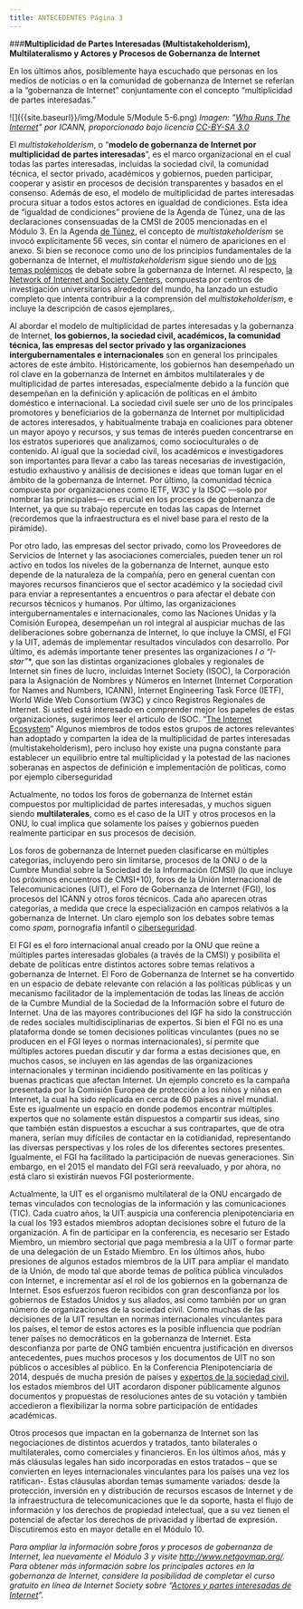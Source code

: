 ```yaml
---
title: ANTECEDENTES Página 3
---
```


###**Multiplicidad de Partes Interesadas (Multistakeholderism), Multilateralismo y Actores y Procesos de Gobernanza de Internet**

En los últimos años, posiblemente haya escuchado que personas en los medios de noticias o en la comunidad de gobernanza de Internet se referían a la “gobernanza de Internet” conjuntamente con el concepto “multiplicidad de partes interesadas.” 

![]({{site.baseurl}}/img/Module 5/Module 5-6.png)
*Imagen: "<a href="https://en.wikipedia.org/wiki/Internet_governance#mediaviewer/File:Who-Runs-the-Internet-graphic.png" target="_blank">Who Runs The Internet</a>" por ICANN, proporcionado bajo licencia <a href="http://creativecommons.org/licenses/by-sa/3.0/" target="_blank">CC-BY-SA 3.0</a>*
 
El *multistakeholderism*, o “**modelo de gobernanza de Internet por multiplicidad de partes interesadas**”, es el marco organizacional en el cual todas las partes interesadas, incluidas la sociedad civil, la comunidad técnica, el sector privado, académicos y gobiernos, pueden participar, cooperar y asistir en procesos de decisión transparentes y basados en el consenso. Además de eso, el modelo de multiplicidad de partes interesadas procura situar a todos estos actores en igualdad de condiciones. Esta idea de “igualdad de condiciones” proviene de la Agenda de Túnez, una de las declaraciones consensuadas de la CMSI de 2005 mencionadas en el Módulo 3. En la Agenda <a href="https://www.itu.int/wsis/docs2/tunis/off/7-es.html" target="_blank">de Túnez</a>, el concepto de *multistakeholderism* se invocó explícitamente 56 veces, sin contar el número de apariciones en el anexo. Si bien se reconoce como uno de los principios fundamentales de la gobernanza de Internet, el *multistakeholderism* sigue siendo uno de <a href="http://www.diplomacy.edu/IGFLanguage/multistakeholderism#3" target="_blank">los temas polémicos</a> de debate sobre la gobernanza de Internet. Al respecto, <a href="http://networkofcenters.net/" target="_blank">la Network of Internet and Society Centers</a>, compuesta por centros de investigación universitarios alrededor del mundo, ha lanzado un estudio completo que intenta contribuir a la comprensión del *multistakeholderism*, e incluye la descripción de casos ejemplares,. 

Al abordar el modelo de multiplicidad de partes interesadas y la gobernanza de Internet, **los gobiernos, la sociedad civil, académicos, la comunidad técnica, las empresas del sector privado y las organizaciones intergubernamentales e internacionales** son en general los principales actores de este ámbito. Históricamente, los gobiernos han desempeñado un rol clave en la gobernanza de Internet en ámbitos multilaterales y de multiplicidad de partes interesadas, especialmente debido a la función que desempeñan en la definición y aplicación de políticas en el ámbito doméstico e internacional. La sociedad civil suele ser uno de los principales promotores y beneficiarios de la gobernanza de Internet por multiplicidad de actores interesados, y habitualmente trabaja en coaliciones para obtener un mayor apoyo y recursos, y sus temas de interés pueden concentrarse en los estratos superiores que analizamos, como socioculturales o de contenido. Al igual que la sociedad civil, los académicos e investigadores son importantes para llevar a cabo las tareas necesarias de investigación, estudio exhaustivo y análisis de decisiones e ideas que  toman lugar en el ámbito de la gobernanza de Internet. Por último, la comunidad técnica compuesta por organizaciones como IETF, W3C y la ISOC —solo por nombrar las principales— es crucial en los procesos de gobernanza de Internet, ya que su trabajo repercute en todas las capas de Internet (recordemos que la infraestructura es el nivel base para el resto de la pirámide).

Por otro lado, las empresas del sector privado, como los Proveedores de Servicios de Internet y las asociaciones comerciales, pueden tener un rol activo en todos los niveles de la gobernanza de Internet, aunque esto depende de la naturaleza de la compañía, pero en general cuentan con mayores recursos financieros que el sector académico y la sociedad civil para enviar a representantes a encuentros o para afectar el debate con recursos técnicos y humanos. Por último, las organizaciones intergubernamentales e internacionales, como las Naciones Unidas y la Comisión Europea, desempeñan un rol integral al auspiciar muchas de las deliberaciones sobre gobernanza de Internet, lo que incluye la CMSI, el FGI y la UIT, además de implementar resultados vinculados con desarrollo. Por último, es además importante tener presentes las organizaciones **I* o “I-star”**, que son las distintas organizaciones globales y regionales de Internet sin fines de lucro, incluidas Internet Society (ISOC), la Corporación para la Asignación de Nombres y Números en Internet (Internet Corporation for Names and Numbers, ICANN), Internet Engineering Task Force (IETF), World Wide Web Consortium (W3C) y cinco Registros Regionales de Internet. Si usted está interesado en comprender mejor los papeles de estas organizaciones, sugerimos leer el artículo de ISOC. “<a href="http://www.internetsociety.org/who-makes-internet-work-internet-ecosystem" target="_blank">The Internet Ecosystem</a>” Algunos miembros de todos estos grupos de actores relevantes han adoptado y comparten la idea de la multiplicidad de partes interesadas (multistakeholderism), pero incluso hoy existe una pugna constante para establecer un equilibrio entre tal multiplicidad y la potestad de las naciones soberanas en aspectos de definición e implementación de políticas, como por ejemplo ciberseguridad

Actualmente, no todos los foros de gobernanza de Internet están compuestos por multiplicidad de partes interesadas, y muchos siguen siendo **multilaterales**, como es el caso de la UIT y otros procesos en la ONU, lo cual implica que solamente los países y gobiernos pueden realmente participar en sus procesos de decisión. 

Los foros de gobernanza de Internet pueden clasificarse en múltiples categorías, incluyendo pero sin limitarse, procesos de la ONU o de la Cumbre Mundial sobre la Sociedad de la Información (CMSI) (lo que incluye los próximos encuentros de CMSI+10), foros de la Unión Internacional de Telecomunicaciones (UIT), el Foro de Gobernanza de Internet (FGI), los procesos del ICANN y otros foros técnicos. Cada año aparecen otras categorías, a medida que crece la especialización en campos relativos a la gobernanza de Internet. Un claro ejemplo son los debates sobre temas como *spam*, pornografía infantil o <a href="http://ict4peace.org/baseline-review-of-ict-related-processes-and-events-implications-for-international-and-regional-security/" target="_blank">ciberseguridad</a>. 

El FGI es el foro internacional anual creado por la ONU que reúne a múltiples partes interesadas globales (a través de la CMSI) y posibilita el debate de políticas entre distintos actores sobre temas relativos a gobernanza de Internet. El Foro de Gobernanza de Internet se ha convertido en un espacio de debate relevante con relación a las políticas públicas y un mecanismo facilitador de la implementación de todas las líneas de acción de la Cumbre Mundial de la Sociedad de la Información sobre el futuro de Internet. Una de las mayores contribuciones del IGF ha sido la construcción de redes sociales multidisciplinarias de expertos.  Si bien el FGI no es una plataforma donde se tomen decisiones políticas vinculantes (pues no se producen en el FGI leyes o normas internacionales), sí permite que múltiples actores puedan discutir y dar forma a estas decisiones que, en muchos casos, se incluyen en las agendas de las organizaciones internacionales y terminan incidiendo positivamente en las políticas y buenas practicas que afectan Internet. Un ejemplo concreto es la campaña presentada por la Comisión Europea de protección a los niños y niñas en Internet, la cual ha sido replicada en cerca de 60 países a nivel mundial. Este es igualmente un espacio en donde podemos encontrar múltiples expertos que no solamente están dispuestos a compartir sus ideas, sino que también están dispuestos a escuchar a sus contrapartes, que de otra manera, serían muy difíciles de contactar en la cotidianidad, representando las diversas perspectivas y los roles de los diferentes sectores presentes. Igualmente, el FGI ha facilitado la participación de nuevas generaciones. Sin embargo, en el 2015 el mandato del FGI será reevaluado, y por ahora,  no está claro si existirán nuevos FGI posteriormente.

Actualmente, la UIT es el organismo multilateral de la ONU encargado de temas vinculados con tecnologías de la información y las comunicaciones (TIC). Cada cuatro años, la UIT auspicia una conferencia plenipotenciaria en la cual los 193 estados miembros adoptan decisiones sobre el futuro de la organización. A fin de participar en la conferencia, es necesario ser Estado Miembro, un miembro sectorial que paga membresía  a la UIT o formar parte de una delegación de un Estado Miembro. En los últimos años, hubo presiones de algunos estados miembros de la UIT para ampliar el mandato de la Unión, de modo tal que aborde temas de política pública vinculados con Internet, e incrementar así el rol de los gobiernos en la gobernanza de Internet. Esos esfuerzos fueron recibidos con gran desconfianza por los gobiernos de Estados Unidos y sus aliados, así como también por un gran número de organizaciones de la sociedad civil. Como muchas de las decisiones de la UIT resultan en normas internacionales vinculantes para los países, el temor de estos actores es la posible influencia que podrían tener países no democráticos en la gobernanza de Internet. Esta desconfianza por parte de ONG también encuentra justificación en diversos antecedentes, pues muchos procesos y los documentos de UIT no son públicos o accesibles al público. En la Conferencia Plenipotenciaria de 2014, después de mucha presión de países y <a href="http://bestbits.net/busan-transparency/" target="_blank">expertos de la sociedad civil</a>, los estados miembros del UIT acordaron disponer públicamente algunos documentos y propuestas de resoluciones antes de su votación y también accedieron a flexibilizar la norma sobre participación de entidades académicas. 

Otros procesos que impactan en la gobernanza de Internet son las negociaciones de distintos acuerdos y tratados, tanto bilaterales o multilaterales, como comerciales y financieros. En los últimos años, más y más cláusulas legales han sido incorporadas en estos tratados – que se convierten en leyes internacionales vinculantes para los países una vez los ratifican-. 
Estas cláusulas abordan temas sumamente variados: desde la protección, inversión en y distribución de recursos escasos de Internet y de la infraestructura de telecomunicaciones que le da soporte, hasta el flujo de información y los derechos de propiedad intelectual, que a su vez tienen el potencial de afectar los derechos de privacidad y libertad de expresión. Discutiremos esto en mayor detalle en el Módulo 10.

*Para ampliar la información sobre foros y procesos de gobernanza de Internet, lea nuevamente el Módulo 3 y visite <a href="http://www.netgovmap.org/" target="_blank">http://www.netgovmap.org/</a>. Para obtener más información sobre los principales actores en la gobernanza de Internet, considere la posibilidad de completar el curso gratuito en línea de Internet Society sobre “<a href="http://www.internetsociety.org/es/qu%C3%A9-hacemos/aprende-en-l%C3%ADnea-con-inforum" target="_blank">Actores y partes interesadas de Internet</a>”.*
